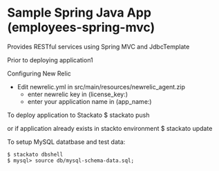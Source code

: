 Sample Spring Java App (employees-spring-mvc)
======================
Provides RESTful services using Spring MVC and JdbcTemplate

Prior to deploying application1

Configuring New Relic
* Edit newrelic.yml in src/main/resources/newrelic_agent.zip
  * enter newrelic key in (license_key:)
  * enter your application name in (app_name:)

To deploy application to Stackato
$ stackato push

or if application already exists in stackto environment
$ stackato update

To setup MySQL datatbase and test data:

    $ stackato dbshell
    $ mysql> source db/mysql-schema-data.sql;





